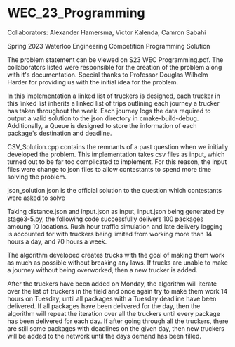 # WEC_23_Programming

Collaborators: Alexander Hamersma, Victor Kalenda, Camron Sabahi 

Spring 2023 Waterloo Engineering Competition Programming Solution

The problem statement can be viewed on S23 WEC Programming.pdf. The collaborators listed were responsible for the creation of the problem along with it's documentation. Special thanks to Professor Douglas Wilhelm Harder for providing us with the initial idea for the problem.

In this implementation a linked list of truckers is designed, each trucker in this linked list inherits a linked list of trips outlining each journey a trucker has taken throughout the week. Each journey logs the data required to output a valid solution to the json directory in cmake-build-debug. Additionally, a Queue is designed to store the information of each package's destination and deadline.

CSV_Solution.cpp contains the remnants of a past question when we initially developed the problem. This implementation takes csv files as input, which turned out to be far too complicated to implement. For this reason, the input files were change to json files to allow contestants to spend more time solving the problem. 

json_solution.json is the official solution to the question which contestants were asked to solve

Taking distance.json and input.json as input, input.json being generated by stage3-5.py, the following code successfully delivers 100 packages amoung 10 locations. Rush hour traffic simulation and late delivery logging is accounted for with truckers being limited from working more than 14 hours a day, and 70 hours a week.

The algorithm developed creates trucks with the goal of making them work as much as possible without breaking any laws. If trucks are unable to make a journey without being overworked, then a new trucker is added.

After the truckers have been added on Monday, the algorithm will iterate over the list of truckers in the field and once again try to make them work 14 hours on Tuesday, until all packages with a Tuesday deadline have been delivered. If all packages have been delivered for the day, then the algorithm will repeat the iteration over all the truckers until every package has been delivered for each day. If after going through all the truckers, there are still some packages with deadlines on the given day, then new truckers will be added to the network until the days demand has been filled.

